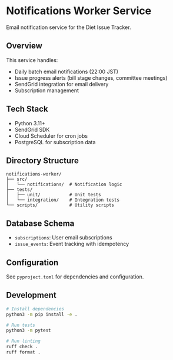 # Notifications Worker Service

Email notification service for the Diet Issue Tracker.

## Overview

This service handles:
- Daily batch email notifications (22:00 JST)
- Issue progress alerts (bill stage changes, committee meetings)
- SendGrid integration for email delivery
- Subscription management

## Tech Stack

- Python 3.11+
- SendGrid SDK
- Cloud Scheduler for cron jobs
- PostgreSQL for subscription data

## Directory Structure

```
notifications-worker/
├── src/
│   └── notifications/  # Notification logic
├── tests/
│   ├── unit/           # Unit tests
│   └── integration/    # Integration tests
└── scripts/            # Utility scripts
```

## Database Schema

- `subscriptions`: User email subscriptions
- `issue_events`: Event tracking with idempotency

## Configuration

See `pyproject.toml` for dependencies and configuration.

## Development

```bash
# Install dependencies
python3 -m pip install -e .

# Run tests
python3 -m pytest

# Run linting
ruff check .
ruff format .
```